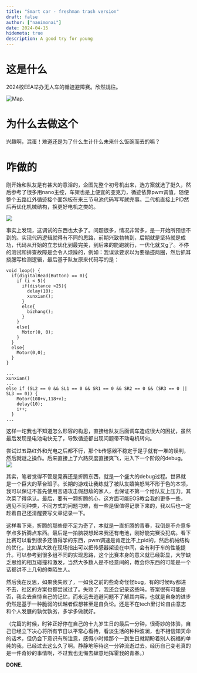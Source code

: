 ```yaml
---
title: "Smart car - freshman trash version"
draft: false
author: ["nanimonai"]
date: 2024-04-15
hidemeta: true
description: A good try for young
---
```

# 这是什么  
2024校EEA举办无人车的循迹避障赛。欣然规往。  

![Map.](https://img.nanimonai.org/map.jpg)  

# 为什么去做这个  
兴趣啊，混蛋！难道还是为了什么生计什么未来什么饭碗而去的嘛？  

# 咋做的  
刚开始和队友是有甚大的意淫的，企图先整个初号机出来，选方案就选了挺久，然后参考了很多用nano主控，车架也是上便宜的亚克力，循迹依靠pwm调值，随便整个五路红外循迹接个面包板在来三节电池代码写写就完事。二代机直接上PID然后再优化机械结构，换更好电机之类的。
  
![](https://img.nanimonai.org/choulou.png)
   
事实上发现，这调试的东西也太多了。问题很多，情况非常多，是一开始所预想不到的。实现代码逻辑就得有不同的思路，前期兴致勃勃到，后期就是坚持就是成功，代码从开始的立志优化到最完美，到后来的能跑就行，一优化就又g了。不停的测试和排查故障是会令人烦躁的，例如：我误读要求以为要循迹两圈，然后抓耳挠腮写检测逻辑，最后基于队友原来代码写的是：
```
void loop() {
  if(digitalRead(Button) == 0){
    if (i < 5){
      if(distance >25){
        delay(10);
        xunxian();
      }
      else{
        bizhang();
      }
    }
    else{
      Motor(0, 0);
    }
  }
  else{
    Motor(0,0);
  }
}

...
xunxian()
...
else if (SL2 == 0 && SL1 == 0 && SR1 == 0 && SR2 == 0 && (SR3 == 0 || SL3 == 0)) {
    Motor(108+v,118+v);
    delay(10);
    i++;
  }
...
```
这样一坨我也不知道怎么形容的构思，直接给队友后面调车造成很大的困扰，虽然最后发现是电池电快无了，导致循迹都出现问题带不动电机转向。
  
尝试过五路红外和光电之后都不行，那个b传感器不稳定于是乎就有一堆的误判，然后就谜之操作。后来直接上了六路灰度直接爽飞，进入下一个阶段的debug。
![](https://img.nanimonai.org/car.jpg) 
  
其实，笔者觉得不管是竞赛还是折腾东西，就是一个盛大的debug过程。世界就是一个巨大的草台班子。长期的游戏让我练就了被队友嬉笑怒骂不形于色的本领，我可以保证不首先使用言语攻击假想敌的家人，也保证不第一个给队友上压力。其次菜了得承认。最后，要有一颗折腾的心，这方面可能EOS教会我的更多一些，遇见不同种类，不同方式的问题刁难，有一些是很值得记录下来的，我以后也一定趁着自己还清醒要写文章记录一下。
  
这样看下来，折腾的那些便不足为奇了，本就是一直折腾的青春，我倒是不介意多学点多折腾点东西。最后是一拍脑袋想起来我还有电池，刚好能完赛没犯病。看下比赛可以看到很多还值得学的东西，pwm调速是肯定比不上pid的，然后机械结构的优化，比如某大跌在现场指出可以把传感器架设在中间，会有利于车的性能提升。可以参考到很多组不同的实现思路，这个比赛本身的意义就已经彰显，大学缺乏思维的相互碰撞和激发，当然大多数人是不经意间的，教会你东西的可能是一个话都讲不上几句的类陌生人。
  
然后我在反思，如果我失败了，一如我之前的些奇奇怪怪bug，有的时候tty都进不去，社区的方案也都尝试过了。失败了，我还会记录这些吗。答案很有可能是否，我会去自恃自己的记忆，而永远去逃避问题不了解其内容，也就是自身的进步仍然是基于一种脆弱的优越者假想甚至是自负论。还是不在tech里讨论自由意志和个人发展的孰优孰劣，多学多做就好。
 
  
（完篇的时候，时钟正好停在自己的十九岁生日的最后一分钟，很奇妙的体验，自己已经立下决心将所有节日以平常心看待，看淡生活的种种波澜，也不相信知天命的话术，但仍会下意识有所注意，感慨小时候那个一到生日就期盼着别人祝福的单纯的我，已经过去这么久了啊。静静地等待这一分钟流逝过去。经历自己变老真的是一件奇妙的事情啊，不过我也无悔去肆意地挥霍我的青春。）
  
**DONE.**
